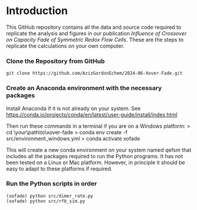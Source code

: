 # Introduction
This GitHub repository contains all the data and source code required to replicate the analysis and figures in our publication *Influence of Crossover on Capacity Fade of Symmetric Redox Flow Cells*.
These are the steps to replicate the calculations on your own computer.

### Clone the Repository from GitHub
    git clone https://github.com/AzizGordonEchem/2024-06-Xover-Fade.git

### Create an Anaconda environment with the necessary packages
Install Anaconda if it is not already on your system. 
See https://conda.io/projects/conda/en/latest/user-guide/install/index.html

Then run these commands in a terminal if you are on a Windows platform:
    > cd \your\path\to\xover-fade
    > conda env create -f src/environment_windows.yml
    > conda activate xofade

This will create a new conda environment on your system named qefsm that includes all the packages required to run the Python programs.
It has not been tested on a Linux or Mac platform. However, in principle it should be easy to adapt to these platforms if required.

### Run the Python scripts in order
    (xofade) python src/dimer_rate.py
    (xofade) python src/rfb_sim.py
